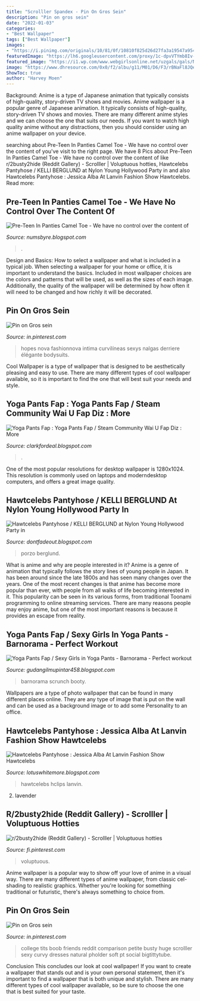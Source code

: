 ```yaml
---
title: "Scrolller Spandex - Pin On Gros Sein"
description: "Pin on gros sein"
date: "2022-01-03"
categories:
- "Best Wallpaper"
tags: ["Best Wallpaper"]
images:
- "https://i.pinimg.com/originals/10/81/0f/10810f825d26d27fa3a19547a9541297.jpg"
featuredImage: "https://lh6.googleusercontent.com/proxy/1c-dpvVTYmb8Iv-G5F8-9fBPAWiDdNoClnzp-lYKzxitLVcuvebvHpXcELBykNJ0DWw3IEQFKTgst-ld1kZsi-rW6ccQpZmB_IMnAWC3ei7oga_S7NovFcJHhdGrDMBjrXoTymY1lLBv30mB03dXxMpOG_hXpLla=w1200-h630-p-k-no-nu"
featured_image: "https://i1.wp.com/www.webgirlsonline.net/uzgals/gals/New_folder2_uz1/kdk_1034.jpg"
image: "https://www.dhresource.com/0x0/f2/albu/g11/M01/D6/F3/rBNaFl8JQeiAfd_rAAN0Yx3GCpQ375.jpg"
ShowToc: true
author: "Harvey Moen"
---
```



Background: Anime is a type of Japanese animation that typically consists of high-quality, story-driven TV shows and movies.
Anime wallpaper is a popular genre of Japanese animation. It typically consists of high-quality, story-driven TV shows and movies. There are many different anime styles and we can choose the one that suits our needs. If you want to watch high quality anime without any distractions, then you should consider using an anime wallpaper on your device.

	

		
searching about Pre-Teen In Panties Camel Toe - We have no control over the content of you've visit to the right page. We have 8 Pics about Pre-Teen In Panties Camel Toe - We have no control over the content of like r/2busty2hide (Reddit Gallery) - Scrolller | Voluptuous hotties, Hawtcelebs Pantyhose / KELLI BERGLUND at Nylon Young Hollywood Party in and also Hawtcelebs Pantyhose : Jessica Alba At Lanvin Fashion Show Hawtcelebs. Read more:
		
    
## Pre-Teen In Panties Camel Toe - We Have No Control Over The Content Of

<img loading=lazy src="https://i1.wp.com/www.webgirlsonline.net/uzgals/gals/New_folder2_uz1/kdk_1034.jpg" onerror="this.onerror=null;this.src='https://tse1.mm.bing.net/th?id=OIP.CDiRLR6FUcj1iIFAztVFVwHaLU&amp;pid=15.1';" alt="Pre-Teen In Panties Camel Toe - We have no control over the content of">

_Source: numsbyre.blogspot.com_

>. 

	

Design and Basics: How to select a wallpaper and what is included in a typical job.
When selecting a wallpaper for your home or office, it is important to understand the basics. Included in most wallpaper choices are the colors and patterns that will be used, as well as the sizes of each image. Additionally, the quality of the wallpaper will be determined by how often it will need to be changed and how richly it will be decorated.

    
## Pin On Gros Sein

<img loading=lazy src="https://i.pinimg.com/236x/bd/5d/ad/bd5dadbbeb808472aec919b1cf665ad9--bodysuit-fashion-high-hopes.jpg?nii=t" onerror="this.onerror=null;this.src='https://tse1.mm.bing.net/th?id=OIP.ePO7VgnxIsXjWeILppTt9AAAAA&amp;pid=15.1';" alt="Pin on Gros sein">

_Source: in.pinterest.com_

>hopes nova fashionnova intima curvilíneas sexys nalgas derriere élégante bodysuits. 

	

Cool Wallpaper is a type of wallpaper that is designed to be aesthetically pleasing and easy to use. There are many different types of cool wallpaper available, so it is important to find the one that will best suit your needs and style.

    
## Yoga Pants Fap : Yoga Pants Fap / Steam Community Wai U Fap Diz : More

<img loading=lazy src="https://lh6.googleusercontent.com/proxy/1c-dpvVTYmb8Iv-G5F8-9fBPAWiDdNoClnzp-lYKzxitLVcuvebvHpXcELBykNJ0DWw3IEQFKTgst-ld1kZsi-rW6ccQpZmB_IMnAWC3ei7oga_S7NovFcJHhdGrDMBjrXoTymY1lLBv30mB03dXxMpOG_hXpLla=w1200-h630-p-k-no-nu" onerror="this.onerror=null;this.src='https://tse4.mm.bing.net/th?id=OIP.Xhg2GCMf-XF7BykexUw66AHaFe&amp;pid=15.1';" alt="Yoga Pants Fap : Yoga Pants Fap / Steam Community Wai U Fap Diz : More">

_Source: clarkfordeal.blogspot.com_

>. 

	

One of the most popular resolutions for desktop wallpaper is 1280x1024. This resolution is commonly used on laptops and moderndesktop computers, and offers a great image quality.

    
## Hawtcelebs Pantyhose / KELLI BERGLUND At Nylon Young Hollywood Party In

<img loading=lazy src="https://www.hawtcelebs.com/wp-content/uploads/2018/05/rachel-mccord-at-nylon-young-hollywood-party-in-hollywood-05-22-2018-2.jpg" onerror="this.onerror=null;this.src='https://tse2.mm.bing.net/th?id=OIP.tRMghqm8ad0r6GLc2hfKiAHaJH&amp;pid=15.1';" alt="Hawtcelebs Pantyhose / KELLI BERGLUND at Nylon Young Hollywood Party in">

_Source: dontfadeout.blogspot.com_

>porzo berglund. 

	

What is anime and why are people interested in it?
Anime is a genre of animation that typically follows the story lines of young people in Japan. It has been around since the late 1800s and has seen many changes over the years. One of the most recent changes is that anime has become more popular than ever, with people from all walks of life becoming interested in it. This popularity can be seen in its various forms, from traditional Toonami programming to online streaming services. There are many reasons people may enjoy anime, but one of the most important reasons is because it provides an escape from reality.

    
## Yoga Pants Fap / Sexy Girls In Yoga Pants - Barnorama - Perfect Workout

<img loading=lazy src="https://www.dhresource.com/0x0/f2/albu/g11/M01/D6/F3/rBNaFl8JQeiAfd_rAAN0Yx3GCpQ375.jpg" onerror="this.onerror=null;this.src='https://tse2.mm.bing.net/th?id=OIP.BTcCwVVKXNcgE_OnvUJQRQHaHa&amp;pid=15.1';" alt="Yoga Pants Fap / Sexy Girls in Yoga Pants - Barnorama - Perfect workout">

_Source: gudangilmupintar458.blogspot.com_

>barnorama scrunch booty. 

	



Wallpapers are a type of photo wallpaper that can be found in many different places online. They are any type of image that is put on the wall and can be used as a background image or to add some Personality to an office.

    
## Hawtcelebs Pantyhose : Jessica Alba At Lanvin Fashion Show Hawtcelebs

<img loading=lazy src="https://www.hawtcelebs.com/wp-content/uploads/2012/11/KIM-KARDASHIAN-in-Tights-Leaving-a-Gym-in-Miami-6.jpg" onerror="this.onerror=null;this.src='https://tse3.mm.bing.net/th?id=OIP.ALvxeMUbl9uuqlnhf1a2mAHaKg&amp;pid=15.1';" alt="Hawtcelebs Pantyhose : Jessica Alba At Lanvin Fashion Show Hawtcelebs">

_Source: lotuswhitemore.blogspot.com_

>hawtcelebs hclips lanvin. 

	

2. lavender 

    
## R/2busty2hide (Reddit Gallery) - Scrolller | Voluptuous Hotties

<img loading=lazy src="https://i.pinimg.com/236x/0e/78/69/0e7869c8d6ea42958a5d8a061a27ff85.jpg?nii=t" onerror="this.onerror=null;this.src='https://tse1.mm.bing.net/th?id=OIP.B86RWM8qj08479jKrUkuqwAAAA&amp;pid=15.1';" alt="r/2busty2hide (Reddit Gallery) - Scrolller | Voluptuous hotties">

_Source: fi.pinterest.com_

>voluptuous. 

	

Anime wallpaper is a popular way to show off your love of anime in a visual way. There are many different types of anime wallpaper, from classic cel-shading to realistic graphics. Whether you're looking for something traditional or futuristic, there's always something to choice from.

    
## Pin On Gros Sein

<img loading=lazy src="https://i.pinimg.com/originals/10/81/0f/10810f825d26d27fa3a19547a9541297.jpg" onerror="this.onerror=null;this.src='https://tse2.mm.bing.net/th?id=OIP.txcFRijmmAJ2Uu_Oj_BxgwHaJ4&amp;pid=15.1';" alt="Pin on Gros sein">

_Source: in.pinterest.com_

>college tits boob friends reddit comparison petite busty huge scrolller sexy curvy dresses natural pholder soft pt social bigtittytube. 

	

Conclusion
This concludes our look at cool wallpaper! If you want to create a wallpaper that stands out and is your own personal statement, then it's important to find a wallpaper that is both unique and stylish. There are many different types of cool wallpaper available, so be sure to choose the one that is best suited for your taste.

